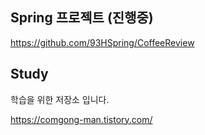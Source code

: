 ## Spring 프로젝트 (진행중)

https://github.com/93HSpring/CoffeeReview

## Study

학습을 위한 저장소 입니다.

https://comgong-man.tistory.com/
